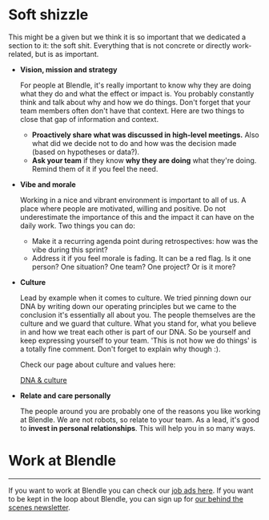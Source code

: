 # Soft shizzle

This might be a given but we think it is so important that we dedicated a section to it: the soft shit. Everything that is not concrete or directly work-related, but is as important.  

- **Vision, mission and strategy**
    
    For people at Blendle, it's really important to know why they are doing what they do and what the effect or impact is. You probably constantly think and talk about why and how we do things. Don't forget that your team members often don't have that context. Here are two things to close that gap of information and context.
    
    - **Proactively share what was discussed in high-level meetings.** Also what did we decide not to do and how was the decision made (based on hypotheses or data?).
    - **Ask your team** if they know **why they are doing** what they're doing. Remind them of it if you feel the need.
- **Vibe and morale**
    
    Working in a nice and vibrant environment is important to all of us. A place where people are motivated, willing and positive. Do not underestimate the importance of this and the impact it can have on the daily work. Two things you can do:
    
    - Make it a recurring agenda point during retrospectives: how was the vibe during this sprint?
    - Address it if you feel morale is fading. It can be a red flag. Is it one person? One situation? One team? One project? Or is it more?
    
- **Culture**
    
    Lead by example when it comes to culture. We tried pinning down our DNA by writing down our operating principles but we came to the conclusion it's essentially all about you. The people themselves are the culture and we guard that culture. What you stand for, what you believe in and how we treat each other is part of our DNA. So be yourself and keep expressing yourself to your team. 'This is not how we do things' is a totally fine comment. Don't forget to explain why though :).
    
    Check our page about culture and values here:
    
    [DNA & culture](DNA%20&%20culture%2055172c2c1c18469f9a5d6fa711325230.md)
    
- **Relate and care personally**
    
    The people around you are probably one of the reasons you like working at Blendle. We are not robots, so relate to your team. As a lead, it's good to **invest in personal relationships**. This will help you in so many ways. 
    

# Work at Blendle

---

If you want to work at Blendle you can check our [job ads here](https://blendle.homerun.co/). If you want to be kept in the loop about Blendle, you can sign up for [our behind the scenes newsletter](https://blendle.homerun.co/yes-keep-me-posted/tr/apply?token=8092d4128c306003d97dd3821bad06f2).